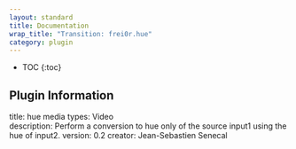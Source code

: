 ```yaml
---
layout: standard
title: Documentation
wrap_title: "Transition: frei0r.hue"
category: plugin
---
```

* TOC
{:toc}

## Plugin Information

title: hue
media types:
Video  
description: Perform a conversion to hue only of the source input1 using the hue of input2.
version: 0.2
creator: Jean-Sebastien Senecal
